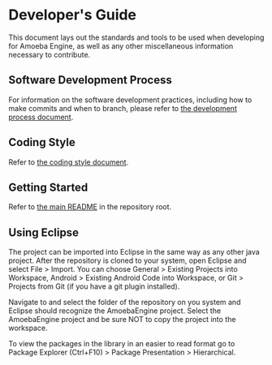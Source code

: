 Developer's Guide
=================

This document lays out the standards and tools to be used when developing for Amoeba Engine, as well as any other miscellaneous information necessary to contribute.

Software Development Process
----------------------------

For information on the software development practices, including how to make commits and when to branch, please refer to [the development process document](development_process.md).

Coding Style
------------

Refer to [the coding style document](coding_style.md).

Getting Started
---------------

Refer to [the main README](../README.md) in the repository root.

Using Eclipse
-------------

The project can be imported into Eclipse in the same way as any other java project.  After the repository is cloned to your system, open Eclipse and select File > Import.  You can choose General > Existing Projects into Workspace, Android > Existing Android Code into Workspace, or Git > Projects from Git (if you have a git plugin installed).

Navigate to and select the folder of the repository on you system and Eclipse should recognize the AmoebaEngine project.  Select the AmoebaEngine project and be sure NOT to copy the project into the workspace.

To view the packages in the library in an easier to read format go to Package Explorer (Ctrl+F10) > Package Presentation > Hierarchical.

